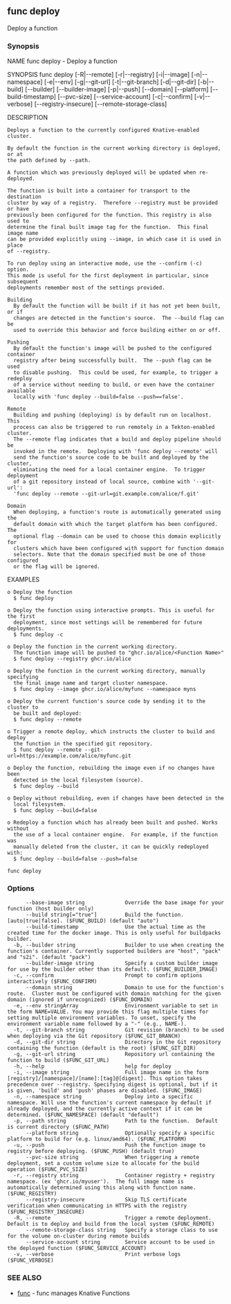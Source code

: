 ## func deploy

Deploy a function

### Synopsis


NAME
	func deploy - Deploy a function

SYNOPSIS
	func deploy [-R|--remote] [-r|--registry] [-i|--image] [-n|--namespace]
	             [-e|--env] [-g|--git-url] [-t|--git-branch] [-d|--git-dir]
	             [-b|--build] [--builder] [--builder-image] [-p|--push]
	             [--domain] [--platform] [--build-timestamp] [--pvc-size]
	             [--service-account] [-c|--confirm] [-v|--verbose]
	             [--registry-insecure] [--remote-storage-class]

DESCRIPTION

	Deploys a function to the currently configured Knative-enabled cluster.

	By default the function in the current working directory is deployed, or at
	the path defined by --path.

	A function which was previously deployed will be updated when re-deployed.

	The function is built into a container for transport to the destination
	cluster by way of a registry.  Therefore --registry must be provided or have
	previously been configured for the function. This registry is also used to
	determine the final built image tag for the function.  This final image name
	can be provided explicitly using --image, in which case it is used in place
	of --registry.

	To run deploy using an interactive mode, use the --confirm (-c) option.
	This mode is useful for the first deployment in particular, since subsequent
	deployments remember most of the settings provided.

	Building
	  By default the function will be built if it has not yet been built, or if
	  changes are detected in the function's source.  The --build flag can be
	  used to override this behavior and force building either on or off.

	Pushing
	  By default the function's image will be pushed to the configured container
	  registry after being successfully built.  The --push flag can be used
	  to disable pushing.  This could be used, for example, to trigger a redeploy
	  of a service without needing to build, or even have the container available
	  locally with 'func deploy --build=false --push==false'.

	Remote
	  Building and pushing (deploying) is by default run on localhost.  This
	  process can also be triggered to run remotely in a Tekton-enabled cluster.
	  The --remote flag indicates that a build and deploy pipeline should be
	  invoked in the remote.  Deploying with 'func deploy --remote' will
	  send the function's source code to be built and deployed by the cluster,
	  eliminating the need for a local container engine.  To trigger deployment
	  of a git repository instead of local source, combine with '--git-url':
	  'func deploy --remote --git-url=git.example.com/alice/f.git'

	Domain
	  When deploying, a function's route is automatically generated using the
	  default domain with which the target platform has been configured.  The
	  optional flag --domain can be used to choose this domain explicitly for
	  clusters which have been configured with support for function domain
	  selectors. Note that the domain specified must be one of those configured
	  or the flag will be ignored.

EXAMPLES

	o Deploy the function
	  $ func deploy

	o Deploy the function using interactive prompts. This is useful for the first
	  deployment, since most settings will be remembered for future deployments.
	  $ func deploy -c

	o Deploy the function in the current working directory.
	  The function image will be pushed to "ghcr.io/alice/<Function Name>"
	  $ func deploy --registry ghcr.io/alice

	o Deploy the function in the current working directory, manually specifying
	  the final image name and target cluster namespace.
	  $ func deploy --image ghcr.io/alice/myfunc --namespace myns

	o Deploy the current function's source code by sending it to the cluster to
	  be built and deployed:
	  $ func deploy --remote

	o Trigger a remote deploy, which instructs the cluster to build and deploy
	  the function in the specified git repository.
	  $ func deploy --remote --git-url=https://example.com/alice/myfunc.git

	o Deploy the function, rebuilding the image even if no changes have been
	  detected in the local filesystem (source).
	  $ func deploy --build

	o Deploy without rebuilding, even if changes have been detected in the
	  local filesystem.
	  $ func deploy --build=false

	o Redeploy a function which has already been built and pushed. Works without
	  the use of a local container engine.  For example, if the function was
	  manually deleted from the cluster, it can be quickly redeployed with:
	  $ func deploy --build=false --push=false



```
func deploy
```

### Options

```
      --base-image string             Override the base image for your function (host builder only)
      --build string[="true"]         Build the function. [auto|true|false]. ($FUNC_BUILD) (default "auto")
      --build-timestamp               Use the actual time as the created time for the docker image. This is only useful for buildpacks builder.
  -b, --builder string                Builder to use when creating the function's container. Currently supported builders are "host", "pack" and "s2i". (default "pack")
      --builder-image string          Specify a custom builder image for use by the builder other than its default. ($FUNC_BUILDER_IMAGE)
  -c, --confirm                       Prompt to confirm options interactively ($FUNC_CONFIRM)
      --domain string                 Domain to use for the function's route.  Cluster must be configured with domain matching for the given domain (ignored if unrecognized) ($FUNC_DOMAIN)
  -e, --env stringArray               Environment variable to set in the form NAME=VALUE. You may provide this flag multiple times for setting multiple environment variables. To unset, specify the environment variable name followed by a "-" (e.g., NAME-).
  -t, --git-branch string             Git revision (branch) to be used when deploying via the Git repository ($FUNC_GIT_BRANCH)
  -d, --git-dir string                Directory in the Git repository containing the function (default is the root) ($FUNC_GIT_DIR)
  -g, --git-url string                Repository url containing the function to build ($FUNC_GIT_URL)
  -h, --help                          help for deploy
  -i, --image string                  Full image name in the form [registry]/[namespace]/[name]:[tag]@[digest]. This option takes precedence over --registry. Specifying digest is optional, but if it is given, 'build' and 'push' phases are disabled. ($FUNC_IMAGE)
  -n, --namespace string              Deploy into a specific namespace. Will use the function's current namespace by default if already deployed, and the currently active context if it can be determined. ($FUNC_NAMESPACE) (default "default")
  -p, --path string                   Path to the function.  Default is current directory ($FUNC_PATH)
      --platform string               Optionally specify a specific platform to build for (e.g. linux/amd64). ($FUNC_PLATFORM)
  -u, --push                          Push the function image to registry before deploying. ($FUNC_PUSH) (default true)
      --pvc-size string               When triggering a remote deployment, set a custom volume size to allocate for the build operation ($FUNC_PVC_SIZE)
  -r, --registry string               Container registry + registry namespace. (ex 'ghcr.io/myuser').  The full image name is automatically determined using this along with function name. ($FUNC_REGISTRY)
      --registry-insecure             Skip TLS certificate verification when communicating in HTTPS with the registry ($FUNC_REGISTRY_INSECURE)
  -R, --remote                        Trigger a remote deployment. Default is to deploy and build from the local system ($FUNC_REMOTE)
      --remote-storage-class string   Specify a storage class to use for the volume on-cluster during remote builds
      --service-account string        Service account to be used in the deployed function ($FUNC_SERVICE_ACCOUNT)
  -v, --verbose                       Print verbose logs ($FUNC_VERBOSE)
```

### SEE ALSO

* [func](func.md)	 - func manages Knative Functions

